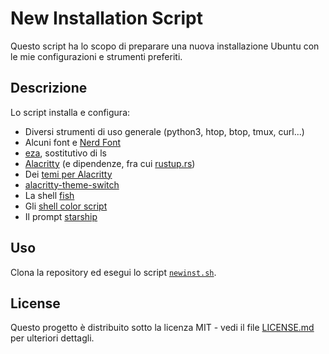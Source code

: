 # New Installation Script

Questo script ha lo scopo di preparare una nuova installazione Ubuntu con le mie configurazioni e strumenti preferiti.

## Descrizione

Lo script installa e configura:
- Diversi strumenti di uso generale (python3, htop, btop, tmux, curl...)
- Alcuni font e [Nerd Font](https://github.com/ryanoasis/nerd-fonts)
- [eza](https://github.com/eza-community/eza), sostitutivo di ls
- [Alacritty](https://github.com/alacritty/alacritty) (e dipendenze, fra cui [rustup.rs](https://rustup.rs/))
- Dei [temi per Alacritty](https://github.com/alacritty/alacritty-theme)
- [alacritty-theme-switch](https://github.com/Misairuzame/alacritty-theme-switch)
- La shell [fish](https://github.com/fish-shell/fish-shell)
- Gli [shell color script](https://github.com/Misairuzame/shell-color-scripts)
- Il prompt [starship](https://starship.rs/)

## Uso

Clona la repository ed esegui lo script [`newinst.sh`](newinst.sh).

## License

Questo progetto è distribuito sotto la licenza MIT - vedi il file [LICENSE.md](LICENSE.md) per ulteriori dettagli.
